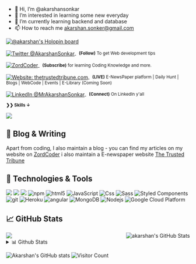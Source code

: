 - 👋 Hi, I’m @akarshansonkar
- 👀 I’m interested in learning some new everyday 
- 🌱 I’m currently learning backend and database
- 📫 How to reach me akarshan.sonker@gmail.com

<!---
akarshansonkar/akarshansonkar is a ✨ special ✨ repository because its `README.md` (this file) appears on your GitHub profile.
You can click the Preview link to take a look at your changes.
--->
[![@akarshan's Holopin board](https://holopin.me/akarshan)](https://holopin.io/@akarshan)



<!-- <div align="left">
<p><a href="https://www.youtube.com/watch?v=VX3LdDVv88g"><img alt="YouTube.com" align="center" src="https://img.shields.io/badge/LEARN-FETCHING%20DATA%20FROM%20SQL%20PHP%20-gray.svg?colorA=596577&colorB=6A788D&style=for-the-badge" /></a>&nbsp; <strong>IMP:</strong> I'm teaching developers how to write Backend Code in PHP (Data Retrieving)
</p></div> -->

<div align="left">
	<p>
		<a href="https://twitter.com/Mohamma13288237">
			<img alt="Twitter @AkarshanSonkar" align="center" src="https://img.shields.io/badge/-%40AkarshanSonkar-blue" />
		</a>&nbsp;
		<small>
			<strong>(Follow)</strong> To get Web development tips
		</small>
	</p>
	<p>
		<a href="zordcoder.live">
			<img alt="ZordCoder" align="center" src="https://img.shields.io/badge/-ZordCoder-blue" />
		</a>&nbsp;
		<small>
			<strong>(Subscribe)</strong> for learning Coding Knowledge and more.
		</small>
	</p>
	<p>
		<a href="thetrustedtribune.com">
			<img alt="Website: thetrustedtribune.com" align="center" src="https://img.shields.io/badge/The-trustedTribune-blue" />
		</a>&nbsp;
		<small>
			<strong>(LIVE)</strong> E-NewsPaper platform | Daily Hunt | Blogs | WebCode | Events | E-Library (Coming Soon)
		</small>
	</p>
	<p>
		<a href="https://www.linkedin.com/in/akarshan-sonkar-a101301a1/">
			<img alt="LinkedIn @MrAkarshanSonkar" align="center" 
src="https://img.shields.io/badge/-Linkedin-blue" />
		</a>&nbsp;
		<small>
			<strong>(Connect)</strong> On LinkedIn y'all
		</small>
	</p>
</div>

<!-- [![Sponsor Saquib](https://studyeze.in/gitlab/saquibkhan.png)][s] -->

<small><strong>❯❯ Skills  ↓</strong></small>

<!-- [![PHP Course](https://img.shields.io/badge/LEARN-PHP%20Backend%20Code%20%E2%86%92-gray.svg?colorA=61c265&colorB=4CAF50&style=for-the-badge)][n] [![Java Core Course](https://img.shields.io/badge/LEARN-JAVA%20(Core)%20Code%20Power%20User%20%E2%86%92-gray.svg?colorA=655BE1&colorB=4F44D6&style=for-the-badge)][v] [![Deno Course](https://img.shields.io/badge/WORKING-WebCode%20(free)%20%E2%86%92-gray.svg?colorA=6B999F&colorB=6A788D&style=for-the-badge)][d]
 -->
![](https://github.com/akarshansonkar)

[s]: https://github.com/akarshansonkar
<!-- [n]: https://www.youtube.com/watch?v=vKxj1ZVu8LQ
[v]: https://www.youtube.com/watch?v=4924a_nCjwk
[d]: https://www.youtube.com/watch?v=9oNvB9guHuo -->
[g]: https://github.com/akarshansonkar


## 🎉 Blog & Writing

Apart from coding, I also maintain a blog - you can find my articles on my website  on [ZordCoder](https://www.zordcoder.live)
i also maintain a E-newspaper website [The Trusted Tribune](thetrustedtribune.com)

## 🔧 Technologies & Tools

![](https://img.shields.io/badge/Code-Python-informational?style=flat&logo=python&logoColor=white&color=2bbc8a)
![](https://img.shields.io/badge/Code-JavaScript-informational?style=flat&logo=javascript&logoColor=white&color=2bbc8a)
![](https://img.shields.io/badge/Node%20JS-Node%20Js-green?style=flat&logo=nodejs&logoColor=white&color=2bbc8a)
 <img alt="npm" src="https://img.shields.io/badge/-NPM-CB3837?style=flat-square&logo=npm&logoColor=white" />
  <img alt="html5" src="https://img.shields.io/badge/-HTML5-E34F26?style=flat-square&logo=html5&logoColor=white" />
  <img alt="JavaScript" src="https://img.shields.io/badge/JavaScript-323330?style=flat-square&logo=javascript&logoColor=F7DF1E" />
  <img alt="Css" src="https://img.shields.io/badge/CSS-239120?&style=flat-square&logo=css3&logoColor=white" />
  <img alt="Sass" src="https://img.shields.io/badge/-Sass-CC6699?style=flat-square&logo=sass&logoColor=white" />
  <img alt="Styled Components" src="https://img.shields.io/badge/-Styled_Components-db7092?style=flat-square&logo=styled-components&logoColor=white" />
  <img alt="git" src="https://img.shields.io/badge/-Git-F05032?style=flat-square&logo=git&logoColor=white" />
  <img alt="Heroku" src="https://img.shields.io/badge/-Heroku-430098?style=flat-square&logo=heroku&logoColor=white" />
  <img alt="angular" src="https://img.shields.io/badge/-Angular-DD0031?style=flat-square&logo=angular&logoColor=white" />
  <img alt="MongoDB" src="https://img.shields.io/badge/-MongoDB-13aa52?style=flat-square&logo=mongodb&logoColor=white" />
  <img alt="Nodejs" src="https://img.shields.io/badge/-Nodejs-43853d?style=flat-square&logo=Node.js&logoColor=white" />
  <img alt="Google Cloud Platform" src="https://img.shields.io/badge/-Google_Cloud_Platform-1a73e8?style=flat-square&logo=google-cloud&logoColor=white" />



## &#x1f4c8; GitHub Stats

<a href="https://github.com/akarshansonkar">
  <img align="center" src="https://github-readme-stats.vercel.app/api/top-langs/?username=akarshansonkar&hide=css,html,tex&title_color=ffffff&text_color=c9cacc&icon_color=2bbc8a&bg_color=1d1f21" />
</a>
<a href="https://github.com/akarshansonkar">
  <img align="right" src="https://github-readme-stats.vercel.app/api?username=akarshansonkar&show_icons=true&line_height=27&count_private=true&title_color=ffffff&text_color=c9cacc&icon_color=2bbc8a&bg_color=1d1f21" alt="akarshan's GitHub Stats" />
</a>




   

<!-- links to social media icons -->

<!-- icons with padding -->


[2.1]: http://i.imgur.com/0o48UoR.png (github icon with padding)

<!-- icons without padding -->


[2.2]: http://i.imgur.com/9I6NRUm.png (github icon without padding)
[3.2]: https://raw.githubusercontent.com/MartinHeinz/MartinHeinz/master/linkedin-3-16.png (LinkedIn icon without padding)


<!-- links to your social media accounts -->


[2]: https://github.com/akarshansonkar
[3]: https://www.linkedin.com/in/akarshan-sonkar-a101301a1/


 <details>
<summary>📊 Github Stats</summary>

<p align="center"> <img src="https://github-readme-stats.vercel.app/api?username=akarshansonkar&show_icons=true&theme=gotham" alt="Akarshan Sonkar | Stats" />

</details>

![Akarshan's GitHub stats](https://github-readme-stats.vercel.app/api?username=akarshansonkar&show_icons=true&theme=radical)
 ![Visitor Count](https://profile-counter.glitch.me/{akarshansonkar}/count.svg)


<!-- Resources -->
<!-- Icons: https://simpleicons.org/ -->
<!-- Emojis: https://emojipedia.org/emoji/ -->
<!-- HTML Emojis: https://www.fileformat.info/index.htm -->
<!-- Shields: https://shields.io/ -->

